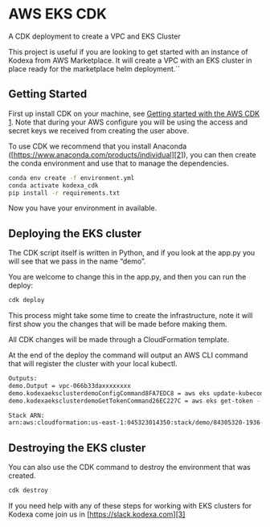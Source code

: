 # AWS EKS CDK

A CDK deployment to create a VPC and EKS Cluster

This project is useful if you are looking to get started with an instance of Kodexa from AWS Marketplace. It will create a VPC with an EKS cluster in place ready for the marketplace helm deployment.\`\`

## Getting Started

First up install CDK on your machine, see <a href="https://docs.aws.amazon.com/cdk/latest/guide/getting_started.html" target="_blank">Getting started with the AWS CDK</a> [1]. Note that during your AWS configure you will be using the access and secret keys we received from creating the user above.

To use CDK we recommend that you install Anaconda ([https://www.anaconda.com/products/individual][2]), you can then create the conda environment and use that to manage the dependencies.

```bash
conda env create -f environment.yml
conda activate kodexa_cdk
pip install -r requirements.txt

```

Now you have your environment in available.

## Deploying the EKS cluster

The CDK script itself is written in Python, and if you look at the app.py you will see that we pass in the name “demo”.

You are welcome to change this in the app.py, and then you can run the deploy:

```bash
cdk deploy
```

This process might take some time to create the infrastructure, note it will first show you the changes that will be made before making them.

All CDK changes will be made through a CloudFormation template.

At the end of the deploy the command will output an AWS CLI command that will register the cluster with your local kubectl.

```bash
Outputs:
demo.Output = vpc-066b33daxxxxxxxx
demo.kodexaeksclusterdemoConfigCommand8FA7EDC8 = aws eks update-kubeconfig --name kodexa-eks-cluster-demo --region us-east-1 --role-arn arn:aws:iam::045323014350:role/demo-kodexaeksadminroledemo56DDE46B-xxxxxxxx
demo.kodexaeksclusterdemoGetTokenCommand26EC227C = aws eks get-token --cluster-name kodexa-eks-cluster-demo --region us-east-1 --role-arn arn:aws:iam::045323014350:role/demo-kodexaeksadminroledemo56DDE46B-xxxxxxxxx

Stack ARN:
arn:aws:cloudformation:us-east-1:045323014350:stack/demo/84305320-1936-11eb-xxxx-xxxxxxxxx

```

## Destroying the EKS cluster

You can also use the CDK command to destroy the environment that was created.

```bash
cdk destroy
```

If you need help with any of these steps for working with EKS clusters for Kodexa come join us in [https://slack.kodexa.com][3]

[1]:	https://docs.aws.amazon.com/cdk/latest/guide/getting_started.html
[2]:	https://www.anaconda.com/products/individual
[3]:	https://slack.kodexa.com "Kodexa Slack"
